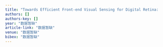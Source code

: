 ```yaml
---
title: "Towards Efficient Front-end Visual Sensing for Digital Retina: A Model-Centric Paradigm"
authors: []
authors-key: []
year: "数据暂缺"
article-link: "数据暂缺"
venue: "数据暂缺"
bibex: "数据暂缺"
---
```

